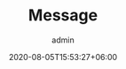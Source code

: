 ---
title:  "Message"
date:   2020-08-05T15:53:27+06:00
draft: false
description: "This is meta description"
weight: 4
author: "admin"
intro: "What is really important for you to work on now? This is a message from us that you should know when thinking about your future career."
---